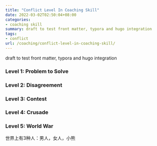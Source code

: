 ```yaml
---
title: "Conflict Level In Coaching Skill"
date: 2022-03-02T02:50:04+08:00
categories:
- coaching skill
summary: draft to test front matter, typora and hugo integration
tags:
- conflict
url: /coaching/conflict-level-in-coaching-skill/
---
```


draft to test front matter, typora and hugo integration

### Level 1: Problem to Solve

### Level 2: Disagreement

### Level 3: Contest

### Level 4: Crusade

### Level 5: World War



世界上有3种人：男人，女人，小熊
